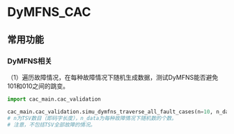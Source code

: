 # DyMFNS_CAC

## 常用功能

### DyMFNS相关

（1）遍历故障情况，在每种故障情况下随机生成数据，测试DyMFNS能否避免101和010之间的跳变。

```python
import cac_main.cac_validation

cac_main.cac_validation.simu_dymfns_traverse_all_fault_cases(n=10, n_data=100, rule='4c-free')
# n为TSV数目（即码字长度），n_data为每种故障情况下随机数的个数。
# 注意，不包括TSV全部故障的情况。
```